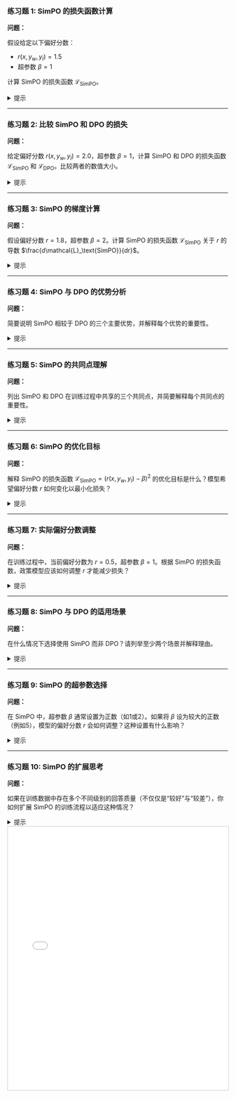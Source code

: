 

### 练习题 1: SimPO 的损失函数计算

**问题：**

假设给定以下偏好分数：

- $r(x, y_w, y_l) = 1.5$
- 超参数 $\beta = 1$

计算 SimPO 的损失函数 $\mathcal{L}_\text{SimPO}$。

<details>
<summary>提示</summary>

使用 SimPO 的损失函数定义：

$$
\mathcal{L}_\text{SimPO} = (r(x, y_w, y_l) - \beta)^2
$$

代入数值：

$$
\mathcal{L}_\text{SimPO} = (1.5 - 1)^2 = 0.25
$$

</details>

---

### 练习题 2: 比较 SimPO 和 DPO 的损失

**问题：**

给定偏好分数 $r(x, y_w, y_l) = 2.0$，超参数 $\beta = 1$，计算 SimPO 和 DPO 的损失函数 $\mathcal{L}_\text{SimPO}$ 和 $\mathcal{L}_\text{DPO}$。比较两者的数值大小。

<details>
<summary>提示</summary>

**SimPO 的损失：**

$$
\mathcal{L}_\text{SimPO} = (2.0 - 1)^2 = 1
$$

**DPO 的损失：**

$$
\mathcal{L}_\text{DPO} = -\log(\sigma(2.0))
$$

计算 $\sigma(2.0)$：

$$
\sigma(2.0) = \frac{1}{1 + e^{-2}} \approx 0.8808
$$

因此，

$$
\mathcal{L}_\text{DPO} = -\log(0.8808) \approx 0.1269
$$

**比较：**

$$
\mathcal{L}_\text{SimPO} = 1 \quad \text{和} \quad \mathcal{L}_\text{DPO} \approx 0.1269
$$

SimPO 的损失更大。

</details>

---

### 练习题 3: SimPO 的梯度计算

**问题：**

假设偏好分数 $r = 1.8$，超参数 $\beta = 2$。计算 SimPO 的损失函数 $\mathcal{L}_\text{SimPO}$ 关于 $r$ 的导数 $\frac{d\mathcal{L}_\text{SimPO}}{dr}$。

<details>
<summary>提示</summary>

SimPO 的损失函数：

$$
\mathcal{L}_\text{SimPO} = (r - \beta)^2
$$

对 $r$ 求导：

$$
\frac{d\mathcal{L}_\text{SimPO}}{dr} = 2(r - \beta)
$$

代入数值：

$$
\frac{d\mathcal{L}_\text{SimPO}}{dr} = 2(1.8 - 2) = 2(-0.2) = -0.4
$$

</details>

---

### 练习题 4: SimPO 与 DPO 的优势分析

**问题：**

简要说明 SimPO 相较于 DPO 的三个主要优势，并解释每个优势的重要性。

<details>
<summary>提示</summary>

**1. 计算更简单：**

- **解释**：SimPO 使用 MSE 损失函数，而 DPO 需要计算 sigmoid 和对数，减少了计算复杂度。
- **重要性**：降低计算需求，适用于计算资源有限的环境。

**2. 训练更稳定：**

- **解释**：MSE 损失函数的数值变化更平滑，避免了交叉熵损失在梯度更新时可能产生的大幅波动。
- **重要性**：提高训练过程的稳定性，减少训练过程中的不确定性。

**3. 可控的偏好强度：**

- **解释**：通过调节超参数 $\beta$，可以直接控制偏好分数 $r$ 的目标值，灵活调整模型的偏好强度。
- **重要性**：提供了更直观的方式来调整模型行为，满足不同应用场景的需求。

</details>

---

### 练习题 5: SimPO 的共同点理解

**问题：**

列出 SimPO 和 DPO 在训练过程中共享的三个共同点，并简要解释每个共同点的重要性。

<details>
<summary>提示</summary>

**1. 使用参考模型作为基准：**

- **解释**：两者都依赖参考模型提供稳定的基准来比较政策模型的输出。
- **重要性**：确保训练过程中有一个固定的标准，避免模型偏离过远。

**2. 自回归式计算序列概率：**

- **解释**：两者都采用自回归方法计算生成序列的条件概率。
- **重要性**：保证生成文本的连贯性和一致性。

**3. 不需要显式的奖励函数：**

- **解释**：两者都通过偏好分数直接优化模型，而无需设计复杂的奖励函数。
- **重要性**：简化了训练过程，降低了额外的设计成本。

**4. 训练过程中只更新政策模型参数：**

- **解释**：参考模型的参数在训练过程中保持不变，只有政策模型的参数被优化。
- **重要性**：减少了优化的复杂性，保证参考模型的稳定性。

</details>

---

### 练习题 6: SimPO 的优化目标

**问题：**

解释 SimPO 的损失函数 $\mathcal{L}_\text{SimPO} = (r(x, y_w, y_l) - \beta)^2$ 的优化目标是什么？模型希望偏好分数 $r$ 如何变化以最小化损失？

<details>
<summary>提示</summary>

SimPO 的损失函数：

$$
\mathcal{L}_\text{SimPO} = (r - \beta)^2
$$

**优化目标：**

- 最小化损失函数意味着使得 $(r - \beta)^2$ 尽可能小。
- 因此，模型希望偏好分数 $r$ 接近目标值 $\beta$。

**具体变化：**

- 当 $r > \beta$ 或 $r < \beta$ 时，损失都会增加。
- 最小化损失要求 $r$ 趋近于 $\beta$。

</details>

---

### 练习题 7: 实际偏好分数调整

**问题：**

在训练过程中，当前偏好分数为 $r = 0.5$，超参数 $\beta = 1$。根据 SimPO 的损失函数，政策模型应该如何调整 $r$ 才能减少损失？

<details>
<summary>提示</summary>

SimPO 的损失函数：

$$
\mathcal{L}_\text{SimPO} = (0.5 - 1)^2 = 0.25
$$

**调整方向：**

- 当前 $r = 0.5 < \beta = 1$。
- 为了减少损失，模型应增加 $r$，使其接近 $\beta = 1$。

**具体操作：**

- 增大政策模型生成较好回答 $y_w$ 的概率，提高 $r$ 值。

</details>

---

### 练习题 8: SimPO 与 DPO 的适用场景

**问题：**

在什么情况下选择使用 SimPO 而非 DPO？请列举至少两个场景并解释理由。

<details>
<summary>提示</summary>

**1. 计算资源有限的场景：**

- **解释**：SimPO 的损失函数更简单，减少了计算复杂度。
- **理由**：适用于计算资源受限或需要快速迭代的环境。

**2. 需要更稳定训练过程的场景：**

- **解释**：SimPO 使用 MSE 损失，数值变化更平滑，避免了 DPO 可能的梯度波动。
- **理由**：适用于对训练稳定性要求较高的任务，如大规模模型训练。

**3. 需要精确控制偏好强度的场景：**

- **解释**：通过调节 $\beta$，可以直接控制偏好分数的目标值。
- **理由**：适用于需要细粒度调整模型行为的应用，如特定用户偏好定制。

</details>

---

### 练习题 9: SimPO 的超参数选择

**问题：**

在 SimPO 中，超参数 $\beta$ 通常设置为正数（如1或2）。如果将 $\beta$ 设为较大的正数（例如5），模型的偏好分数 $r$ 会如何调整？这种设置有什么影响？

<details>
<summary>提示</summary>

**设置效果：**

- **目标**：$r$ 接近较大的 $\beta$ 值（如5）。
- **模型调整**：需要大幅提高政策模型生成较好回答 $y_w$ 的概率，相对于生成较差回答 $y_l$。

**影响：**

- **增强偏好**：模型会更强烈地偏向于生成高质量的回答。
- **可能的副作用**：
  - 过度优化可能导致多样性下降，生成的回答趋于单一。
  - 如果 $\beta$ 设得过高，可能导致训练过程难以收敛，或引发梯度爆炸问题。

</details>

---

### 练习题 10: SimPO 的扩展思考

**问题：**

如果在训练数据中存在多个不同级别的回答质量（不仅仅是“较好”与“较差”），你如何扩展 SimPO 的训练流程以适应这种情况？

<details>
<summary>提示</summary>

**扩展方法：**

1. **多级偏好分数：**

   - 为不同级别的回答分配不同的偏好分数 $r_i$。
   - 使用多个目标 $\beta_i$，使每个级别的回答分数接近相应的目标值。

2. **加权损失函数：**

   - 定义加权的 MSE 损失，将不同级别的回答损失加权计算。
   - 例如：
     $$
     \mathcal{L}_\text{SimPO} = \sum_{i} w_i (r_i - \beta_i)^2
     $$

3. **分层优化：**

   - 按照回答质量的不同层级，分阶段优化模型，使其先优化高等级，再逐步优化低等级。

4. **集成排序模型：**

   - 构建一个排序模型，将回答按质量排序，并基于排序位置分配偏好分数。
   - 使用排序损失（如 NDCG）结合 MSE，优化模型生成的回答质量排序。

5. **多任务学习：**

   - 将回答质量的预测作为一个额外任务，联合优化生成质量与偏好分数。

**重要性：**

- 这种扩展能够更细粒度地反映回答质量的多样性，提高模型在复杂场景下的表现。
- 有助于模型在面对不同需求时，生成更符合预期的多样化回答。

</details>



<iframe src="SimPO_Exercise.html" width="100%" height="600px" style="border: 1px solid #ccc;" title="SimPO Exercise Interactive Content">
    您的浏览器不支持 iframe，无法加载交互式内容。
    请 <a href="SimPO_Exercise.html" target="_blank">点击这里在新窗口中查看</a>。
</iframe>

<script src="https://giscus.app/client.js"
        data-repo="InuyashaYang/AIDIY"
        data-repo-id="R_kgDOM1VVTQ"
        data-category="Announcements"
        data-category-id="DIC_kwDOM1VVTc4Ckls_"
        data-mapping="pathname"
        data-strict="0"
        data-reactions-enabled="1"
        data-emit-metadata="0"
        data-input-position="bottom"
        data-theme="preferred_color_scheme"
        data-lang="zh-CN"
        crossorigin="anonymous"
        async>
</script>
